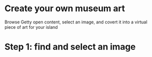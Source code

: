<h1>Create your own museum art</h1>
<p>Browse Getty open content, select an image, and covert it into a virtual piece of art for your island</p>
<h1>Step 1: find and select an image</h1>